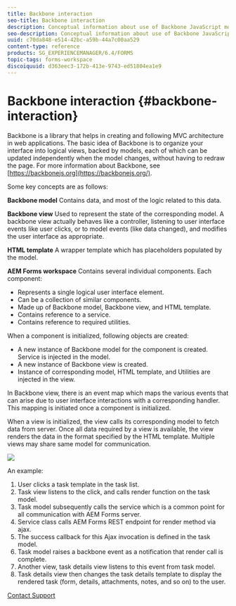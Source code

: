 ```yaml
---
title: Backbone interaction
seo-title: Backbone interaction
description: Conceptual information about use of Backbone JavaScript models in AEM Forms workspace.
seo-description: Conceptual information about use of Backbone JavaScript models in AEM Forms workspace.
uuid: c70da848-e514-42bc-a59b-44a7c00aa529
content-type: reference
products: SG_EXPERIENCEMANAGER/6.4/FORMS
topic-tags: forms-workspace
discoiquuid: d363eec3-172b-413e-9743-ed51804ea1e9
---
```


# Backbone interaction {#backbone-interaction}

Backbone is a library that helps in creating and following MVC architecture in web applications. The basic idea of Backbone is to organize your interface into logical views, backed by models, each of which can be updated independently when the model changes, without having to redraw the page. For more information about Backbone, see [https://backbonejs.org](https://backbonejs.org/).

Some key concepts are as follows:

**Backbone model** Contains data, and most of the logic related to this data.

**Backbone view** Used to represent the state of the corresponding model. A backbone view actually behaves like a controller, listening to user interface events like user clicks, or to model events (like data changed), and modifies the user interface as appropriate.

**HTML template** A wrapper template which has placeholders populated by the model.

**AEM Forms workspace** Contains several individual components. Each component:

* Represents a single logical user interface element.
* Can be a collection of similar components.
* Made up of Backbone model, Backbone view, and HTML template.
* Contains reference to a service.
* Contains reference to required utilities.

When a component is initialized, following objects are created:

* A new instance of Backbone model for the component is created. Service is injected in the model.
* A new instance of Backbone view is created.
* Instance of corresponding model, HTML template, and Utilities are injected in the view.

In Backbone view, there is an event map which maps the various events that can arise due to user interface interactions with a corresponding handler. This mapping is initiated once a component is initialized.

When a view is initialized, the view calls its corresponding model to fetch data from server. Once all data required by a view is available, the view renders the data in the format specified by the HTML template. Multiple views may share same model for communication.

![](do-not-localize/aem_forms_workflow.png)

An example:

1. User clicks a task template in the task list.
1. Task view listens to the click, and calls render function on the task model.
1. Task model subsequently calls the service which is a common point for all communication with AEM Forms server.
1. Service class calls AEM Forms REST endpoint for render method via ajax.
1. The success callback for this Ajax invocation is defined in the task model.
1. Task model raises a backbone event as a notification that render call is complete.
1. Another view, task details view listens to this event from task model.
1. Task details view then changes the task details template to display the rendered task (form, details, attachments, notes, and so on) to the user.

[Contact Support](https://www.adobe.com/account/sign-in.supportportal.html)
